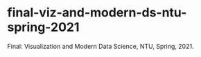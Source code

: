 # final-viz-and-modern-ds-ntu-spring-2021
Final: Visualization and Modern Data Science, NTU, Spring, 2021.
